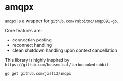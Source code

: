 # amqpx

`amqpx` is a wrapper for `github.com/rabbitmq/amqp091-go`.

Core features are:
- connection pooling
- reconnect handling
- clean shutdown handling upon context cancellation

This library is highly inspired by `https://github.com/houseofcat/turbocookedrabbit`

```shell
go get github.com/jxsl13/amqpx
```
